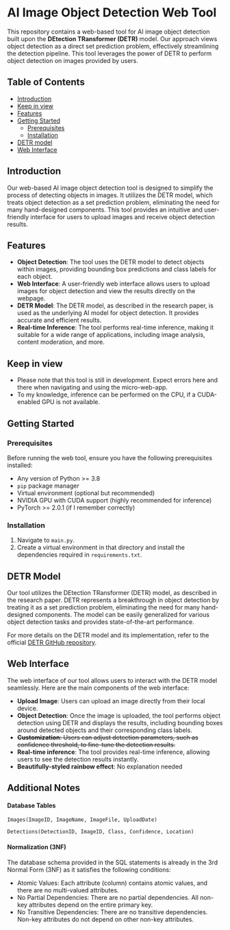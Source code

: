 # AI Image Object Detection Web Tool

This repository contains a web-based tool for AI image object detection built upon the **DEtection TRansformer (DETR)** model. Our approach views object detection as a direct set prediction problem, effectively streamlining the detection pipeline. This tool leverages the power of DETR to perform object detection on images provided by users.

## Table of Contents
- [Introduction](#introduction)
- [Keep in view](#keep-in-view)
- [Features](#features)
- [Getting Started](#getting-started)
  - [Prerequisites](#prerequisites)
  - [Installation](#installation)
- [DETR model](#detr-model)
- [Web Interface](#web-interface)



## Introduction
Our web-based AI image object detection tool is designed to simplify the process of detecting objects in images. It utilizes the DETR model, which treats object detection as a set prediction problem, eliminating the need for many hand-designed components. This tool provides an intuitive and user-friendly interface for users to upload images and receive object detection results.

## Features
- **Object Detection**: The tool uses the DETR model to detect objects within images, providing bounding box predictions and class labels for each object.
- **Web Interface**: A user-friendly web interface allows users to upload images for object detection and view the results directly on the webpage.
- **DETR Model**: The DETR model, as described in the research paper, is used as the underlying AI model for object detection. It provides accurate and efficient results.
- **Real-time Inference**: The tool performs real-time inference, making it suitable for a wide range of applications, including image analysis, content moderation, and more.

## Keep in view
- Please note that this tool is still in development. Expect errors here and there when navigating and using the micro-web-app. 
- To my knowledge, inference can be performed on the CPU, if a CUDA-enabled GPU is not available.

## Getting Started

### Prerequisites
Before running the web tool, ensure you have the following prerequisites installed:
- Any version of Python >= 3.8
- `pip` package manager
- Virtual environment (optional but recommended)
- NVIDIA GPU with CUDA support (highly recommended for inference)
- PyTorch >= 2.0.1 (if I remember correctly)

### Installation
1. Navigate to `main.py`.
2. Create a virtual environment in that directory and install the dependencies required in `requirements.txt`.

## DETR Model
Our tool utilizes the DEtection TRansformer (DETR) model, as described in the research paper. DETR represents a breakthrough in object detection by treating it as a set prediction problem, eliminating the need for many hand-designed components. The model can be easily generalized for various object detection tasks and provides state-of-the-art performance.

For more details on the DETR model and its implementation, refer to the official [DETR GitHub repository](https://github.com/facebookresearch/detr).

## Web Interface
The web interface of our tool allows users to interact with the DETR model seamlessly. Here are the main components of the web interface:

- **Upload Image**: Users can upload an image directly from their local device.
- **Object Detection**: Once the image is uploaded, the tool performs object detection using DETR and displays the results, including bounding boxes around detected objects and their corresponding class labels.
- ~~**Customization**: Users can adjust detection parameters, such as confidence threshold, to fine-tune the detection results.~~
- **Real-time inference**: The tool provides real-time inference, allowing users to see the detection results instantly.
- **Beautifully-styled rainbow effect**: No explanation needed

## Additional Notes 

#### Database Tables
`Images(ImageID, ImageName, ImageFile, UploadDate)`

`Detections(DetectionID, ImageID, Class, Confidence, Location)`

#### Normalization (3NF)
The database schema provided in the SQL statements is already in the 3rd Normal Form (3NF) as it satisfies the following conditions:
- Atomic Values: Each attribute (column) contains atomic values, and there are no multi-valued attributes.
- No Partial Dependencies: There are no partial dependencies. All non-key attributes depend on the entire primary key.
- No Transitive Dependencies: There are no transitive dependencies. Non-key attributes do not depend on other non-key attributes.

